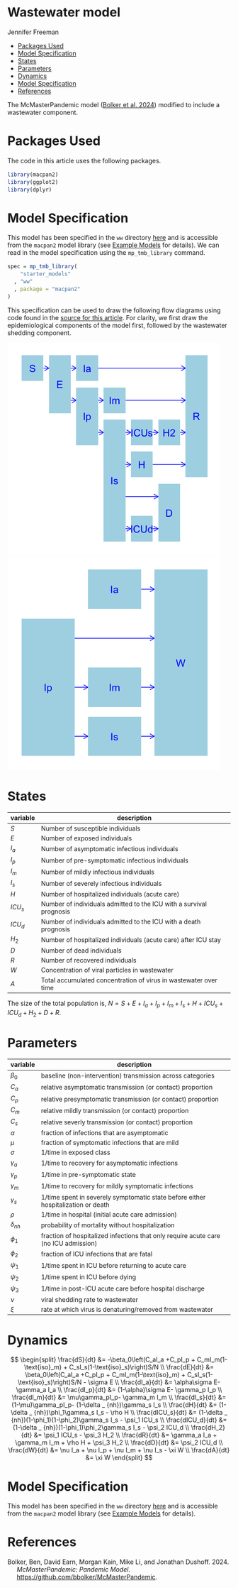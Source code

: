 Wastewater model
================
Jennifer Freeman

-   <a href="#packages-used" id="toc-packages-used">Packages Used</a>
-   <a href="#model-specification" id="toc-model-specification">Model
    Specification</a>
-   <a href="#states" id="toc-states">States</a>
-   <a href="#parameters" id="toc-parameters">Parameters</a>
-   <a href="#dynamics" id="toc-dynamics">Dynamics</a>
-   <a href="#model-specification-1" id="toc-model-specification-1">Model
    Specification</a>
-   <a href="#references" id="toc-references">References</a>

The McMasterPandemic model ([Bolker et al. 2024](#ref-macpan)) modified
to include a wastewater component.

# Packages Used

The code in this article uses the following packages.

``` r
library(macpan2)
library(ggplot2)
library(dplyr)
```

# Model Specification

This model has been specified in the `ww` directory
[here](https://github.com/canmod/macpan2/blob/main/inst/starter_models/ww/tmb.R)
and is accessible from the `macpan2` model library (see [Example
Models](https://canmod.github.io/macpan2/articles/example_models.html)
for details). We can read in the model specification using the
`mp_tmb_library` command.

``` r
spec = mp_tmb_library(
    "starter_models"
  , "ww"
  , package = "macpan2"
)
```

This specification can be used to draw the following flow diagrams using
code found in the [source for this
article](https://github.com/canmod/macpan2/blob/main/inst/starter_models/ww/README.Rmd).
For clarity, we first draw the epidemiological components of the model
first, followed by the wastewater shedding component.

![](./figures/diagram-1.png)<!-- -->![](./figures/diagram-2.png)<!-- -->

# States

| variable | description                                                         |
|----------|---------------------------------------------------------------------|
| $S$      | Number of susceptible individuals                                   |
| $E$      | Number of exposed individuals                                       |
| $I_a$    | Number of asymptomatic infectious individuals                       |
| $I_p$    | Number of pre-symptomatic infectious individuals                    |
| $I_m$    | Number of mildly infectious individuals                             |
| $I_s$    | Number of severely infectious individuals                           |
| $H$      | Number of hospitalized individuals (acute care)                     |
| $ICU_s$  | Number of individuals admitted to the ICU with a survival prognosis |
| $ICU_d$  | Number of individuals admitted to the ICU with a death prognosis    |
| $H_2$    | Number of hospitalized individuals (acute care) after ICU stay      |
| $D$      | Number of dead individuals                                          |
| $R$      | Number of recovered individuals                                     |
| $W$      | Concentration of viral particles in wastewater                      |
| $A$      | Total accumulated concentration of virus in wastewater over time    |

The size of the total population is,
$N = S + E + I_a + I_p + I_m + I_s + H + ICU_s + ICU_d + H_2 + D + R$.

# Parameters

| variable      | description                                                                         |
|---------------|-------------------------------------------------------------------------------------|
| $\beta_0$     | baseline (non-intervention) transmission across categories                          |
| $C_a$         | relative asymptomatic transmission (or contact) proportion                          |
| $C_p$         | relative presymptomatic transmission (or contact) proportion                        |
| $C_m$         | relative mildly transmission (or contact) proportion                                |
| $C_s$         | relative severly transmission (or contact) proportion                               |
| $\alpha$      | fraction of infections that are asymptomatic                                        |
| $\mu$         | fraction of symptomatic infections that are mild                                    |
| $\sigma$      | 1/time in exposed class                                                             |
| $\gamma_a$    | 1/time to recovery for asymptomatic infections                                      |
| $\gamma_p$    | 1/time in pre-symptomatic state                                                     |
| $\gamma_m$    | 1/time to recovery for mildly symptomatic infections                                |
| $\gamma_s$    | 1/time spent in severely symptomatic state before either hospitalization or death   |
| $\rho$        | 1/time in hospital (initial acute care admission)                                   |
| $\delta_{nh}$ | probability of mortality without hospitalization                                    |
| $\phi_1$      | fraction of hospitalized infections that only require acute care (no ICU admission) |
| $\phi_2$      | fraction of ICU infections that are fatal                                           |
| $\psi_1$      | 1/time spent in ICU before returning to acute care                                  |
| $\psi_2$      | 1/time spent in ICU before dying                                                    |
| $\psi_3$      | 1/time in post-ICU acute care before hospital discharge                             |
| $\nu$         | viral shedding rate to wastewater                                                   |
| $\xi$         | rate at which virus is denaturing/removed from wastewater                           |

# Dynamics

<!-- nb. do not remove the spaces in `\delta _ {nh}`. https://github.com/github/markup/issues/1575 -->

$$
\begin{split}
\frac{dS}{dt} &= -\beta_0\left(C_aI_a +C_pI_p + C_mI_m(1-\text{iso}_m) + C_sI_s(1-\text{iso}_s)\right)S/N \\
\frac{dE}{dt} &= \beta_0\left(C_aI_a +C_pI_p + C_mI_m(1-\text{iso}_m) + C_sI_s(1-\text{iso}_s)\right)S/N - \sigma E \\
\frac{dI_a}{dt} &= \alpha\sigma E- \gamma_a I_a \\
\frac{dI_p}{dt} &= (1-\alpha)\sigma E- \gamma_p I_p \\
\frac{dI_m}{dt} &= \mu\gamma_pI_p- \gamma_m I_m \\
\frac{dI_s}{dt} &= (1-\mu)\gamma_pI_p- (1-\delta _ {nh})\gamma_s I_s \\
\frac{dH}{dt} &= (1-\delta _ {nh})\phi_1\gamma_s I_s - \rho H  \\
\frac{dICU_s}{dt} &= (1-\delta _ {nh})(1-\phi_1)(1-\phi_2)\gamma_s I_s - \psi_1 ICU_s \\
\frac{dICU_d}{dt} &= (1-\delta _ {nh})(1-\phi_1)\phi_2\gamma_s I_s - \psi_2 ICU_d \\
\frac{dH_2}{dt} &= \psi_1 ICU_s - \psi_3 H_2  \\
\frac{dR}{dt} &= \gamma_a I_a + \gamma_m I_m + \rho H + \psi_3 H_2 \\
\frac{dD}{dt} &=  \psi_2 ICU_d \\
\frac{dW}{dt} &= \nu I_a + \nu I_p + \nu I_m + \nu I_s - \xi W \\
\frac{dA}{dt} &= \xi W
\end{split}
$$

# Model Specification

This model has been specified in the `ww` directory
[here](https://github.com/canmod/macpan2/blob/main/inst/starter_models/ww/tmb.R)
and is accessible from the `macpan2` model library (see [Example
Models](https://canmod.github.io/macpan2/articles/example_models.html)
for details).

# References

<div id="refs" class="references csl-bib-body hanging-indent">

<div id="ref-macpan" class="csl-entry">

Bolker, Ben, David Earn, Morgan Kain, Mike Li, and Jonathan Dushoff.
2024. *McMasterPandemic: Pandemic Model*.
<https://github.com/bbolker/McMasterPandemic>.

</div>

</div>
